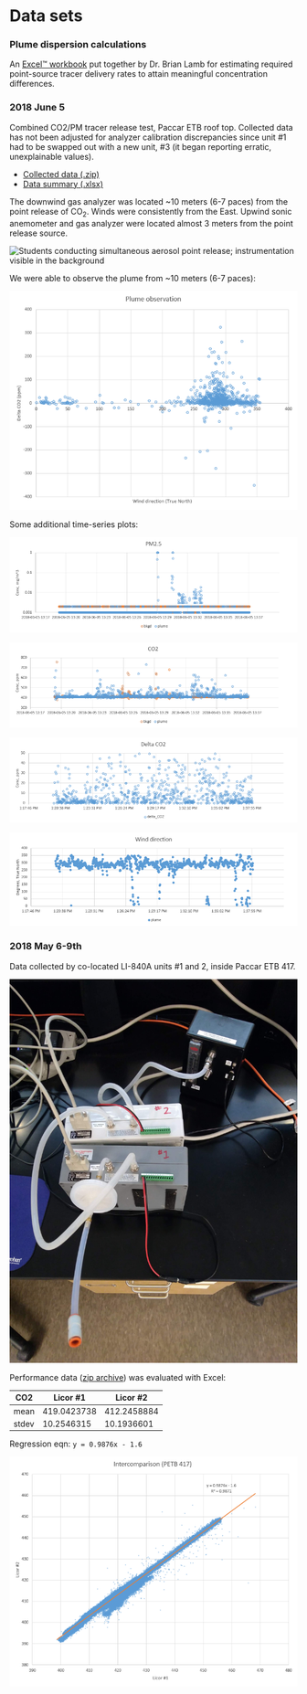 # Data sets

### Plume dispersion calculations

An [Excel&trade; workbook](GaussCalcs_CO2.xlsx) put together by Dr. Brian Lamb
for estimating required point-source tracer delivery rates to attain meaningful
concentration differences. 


### 2018 June 5

Combined CO2/PM tracer release test, Paccar ETB roof top. Collected data has
not been adjusted for analyzer calibration discrepancies since unit #1 had to 
be swapped out with a new unit, #3 (it began reporting erratic, unexplainable 
values).

* [Collected data (.zip)](20180605_roof_test/20180605_roof_test.zip)
* [Data summary (.xlsx)](20180605_roof_test/20180605_roof_test.xlsx)

The downwind gas analyzer was located ~10 meters (6-7 paces) from the point
release of CO<sub>2</sub>. Winds were consistently from the East. Upwind sonic
anemometer and gas analyzer were located almost 3 meters from the point
release source.

![Students conducting simultaneous aerosol point release; instrumentation
visible in the background](20180605_roof_test/IMG_20180605_133234.jpg)

We were able to observe the plume from ~10 meters (6-7 paces):

![Observed CO2 tracer plume](20180605_roof_test/xy_wd_co2.png)

Some additional time-series plots:

![Time series of PM2.5 concentration](20180605_roof_test/ts_pm25.png)

![Time series of CO2 concentration](20180605_roof_test/ts_co2.png)

![Time series of difference in CO2 concentration](20180605_roof_test/ts_deltaco2.png)

![Time series of wind direction](20180605_roof_test/ts_wd.png)


### 2018 May 6-9th

Data collected by co-located LI-840A units #1 and 2, inside Paccar ETB 417.

![Analyzers sampling in pass-through mode](20180506_co2_prep/IMG_20180506_134854.jpg)

Performance data ([zip archive](20180506_co2_prep/2018-05-06_Licor_comparison.zip)) was evaluated with Excel:

| CO2   | Licor #1   | Licor #2    |
|-------|------------|-------------|
| mean  |419.0423738 | 412.2458884 |
| stdev | 10.2546315 | 10.1936601  |

Regression eqn: `y = 0.9876x - 1.6`

![Scatterplot of measurements from LI-840A units #1 and #2](20180506_co2_prep/2018_05_10_12_56_46_2018_05_09_Licor_cross_compare.xlsx_Excel.png)


